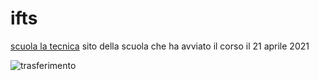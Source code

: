 # ifts
[scuola la tecnica](https://www.scuolalatecnica.it/) sito della scuola che ha avviato il corso il 21 aprile 2021

![trasferimento](https://user-images.githubusercontent.com/107934353/174818453-012e953a-8fd7-4ccf-8308-1543ce4f22b4.jpg)
